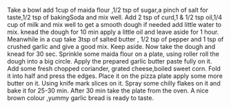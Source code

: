 Take a bowl add 1cup of maida flour ,1/2 tsp of sugar,a pinch of salt for taste,1/2 tsp of bakingSoda and mix  well. Add 2 tsp of curd,1 & 1/2 tsp oil,1/4 cup of milk and mix well to get a smooth dough if needed add little water to mix. knead the dough for 10 min apply a little oil and leave aside for 1 hour.
Meanwhile in a cup take 3tsp of salted butter , 1/2 tsp of pepper and 1 tsp of crushed garlic and give a good mix. Keep aside.
Now take the dough and knead for 30 sec. Sprinkle some maida flour on a plate, using roller roll the dough into a big circle. Apply the prepared garlic butter paste fully on it. Add some fresh chopped coriander, grated cheese,boiled sweet corn. Fold it into half and press the edges. Place it on the pizza plate apply some more butter on it. Using knife mark slices on it. Spray some chilly flakes on it and bake it for 25-30 min.
After 30 min take the plate from the oven. A nice brown colour ,yummy garlic bread is ready to taste.